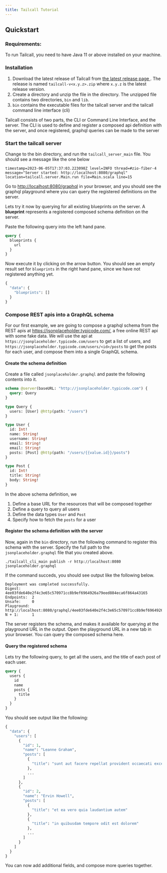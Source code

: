 ```yaml
---
title: Tailcall Tutorial
---
```


## Quickstart

### Requirements:

To run Tailcall, you need to have Java 11 or above installed on your machine.


### Installation

1. Download the latest release of Tailcall from <a href="https://github.com/tailcallhq/monotail/releases/latest" target="_blank">the latest release page </a>. The release is named `tailcall-v<x.y.z>.zip` where `x.y.z` is the latest release version.
2. Create a directory and unzip the file in the directory. The unzipped file contains two directories, `bin` and `lib`. 
3. `bin` contains the executable files for the tailcall server and the tailcall command line interface (cli)

Tailcall consists of two parts, the CLI or Command Line Interface, and the server. 
The CLI is used to define and register a composed api definition with the server, and once registered, graphql queries can be made to the server


### Start the tailcall server

Change to the bin directory, and run the `tailcall_server_main` file. You should see a message like the one below

```shell
timestamp=2023-06-05T17:37:03.223098Z level=INFO thread=#zio-fiber-4 message="Server started: http://localhost:8080/graphql" location=tailcall.server.Main.run file=Main.scala line=15
```

Go to <a href="http://localhost:8080/graphql" target="_blank">http://localhost:8080/graphql</a> in your browser, and you should see the graphql playground where you can query the registered definitions on the server.

Lets try it now by querying for all existing blueprints on the server. A **blueprint** represents a registered composed schema definition on the server.

Paste the following query into the left hand pane. 


```graphql
query {
  blueprints {
    url
  }
}
```
Now execute it by clicking on the arrow button. You should see an empty result set for `blueprints` in the right hand pane, since we have not registered anything yet.

```graphql
{
  "data": {
    "blueprints": []
  }
}
```

### Compose REST apis into a GraphQL schema

For our first example, we are going to compose a graphql schema from the REST apis at <a href="https://jsonplaceholder.typicode.com/" target="_blank">https://jsonplaceholder.typicode.com/</a>, a free online REST api with some fake data.
We will use the api at `https://jsonplaceholder.typicode.com/users` to get a list of users, and `https://jsonplaceholder.typicode.com/users/<id>/posts` to get the posts for each user, and compose them into a single GraphQL schema.

#### Create the schema definition
Create a file called `jsonplaceholder.graphql` and paste the following contents into it.

```graphql
schema @server(baseURL: "http://jsonplaceholder.typicode.com") {
  query: Query
}

type Query {
  users: [User] @http(path: "/users")
}

type User {
  id: Int!
  name: String!
  username: String!
  email: String!
  email: String!
  posts: [Post] @http(path: "/users/{{value.id}}/posts")
}

type Post {
  id: Int!
  title: String!
  body: String!
}
```

In the above schema definition, we
1. Define a base URL for the resources that will be composed together
2. Define a query to query all users
3. Define the data types `User` and `Post`
4. Specify how to fetch the `posts` for a user

#### Register the schema definition with the server
Now, again in the `bin` directory, run the following command to register this schema with the server. Specify the full path to the `jsonplaceholder.graphql` file that you created above.
```shell
./tailcall_cli_main publish -r http://localhost:8080 jsonplaceholder.graphql
```
If the command succeds, you should see output like the following below.
```shell
Deployment was completed successfully.
Digest:     4ee03fde640e2f4c3e65c570971cc8b9ef6964926a79eed884eca6f864a43165
Endpoints:  2
Unsafe:     0
Playground: http://localhost:8080/graphql/4ee03fde640e2f4c3e65c570971cc8b9ef6964926a79eed884eca6f864a43165.
N + 1:      1
```

The server registers the schema, and makes it available for querying at the playground URL in the output. Open the playground URL in a new tab in your browser. You can query the composed schema here.

#### Query the registered schema
Lets try the following query, to get all the users, and the title of each post of each user.

```graphql
query {
  users {
    id
    name
    posts {
      title
    }
  }
}
```

You should see output like the following:
```graphql
{
  "data": {
    "users": [
      {
        "id": 1,
        "name": "Leanne Graham",
        "posts": [
          {
            "title": "sunt aut facere repellat provident occaecati excepturi optio reprehenderit"
          },
          ...
        ]
      },
      {
        "id": 2,
        "name": "Ervin Howell",
        "posts": [
          {
            "title": "et ea vero quia laudantium autem"
          },
          {
            "title": "in quibusdam tempore odit est dolorem"
          },
          ...
        ]
      }
    ]
  }
}
```

You can now add additional fields, and compose more queries together.
